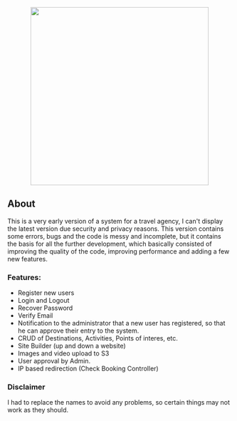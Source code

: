 <p align="center"><img  src="https://res.cloudinary.com/dtfbvvkyp/image/upload/v1566331377/laravel-logolockup-cmyk-red.svg"  width="400"></p>

## About

This is a very early version of a system for a travel agency, I can't display the latest version due security and privacy reasons. This version contains some errors, bugs and the code is messy and incomplete, but it contains the basis for all the further development, which basically consisted of improving the quality of the code, improving performance and adding a few new features.

### Features:

 - Register new users
 - Login and Logout
 - Recover Password
 - Verify Email
 - Notification to the administrator that a new user has registered, so that he can approve their entry to the system.
 - CRUD of Destinations, Activities, Points of interes, etc.
 - Site Builder (up and down a website)
 - Images and video upload to S3
 - User approval by Admin.
 - IP based redirection (Check Booking Controller)

### Disclaimer
I had to replace the names to avoid any problems, so certain things may not work as they should.